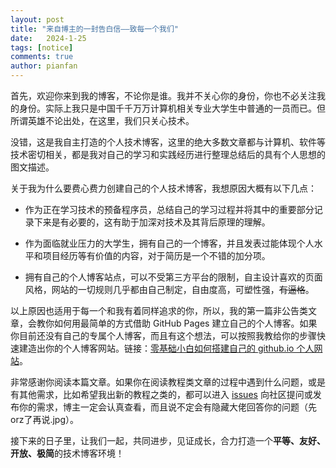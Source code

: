 ```yaml
---
layout: post
title: "来自博主的一封告白信——致每一个我们"
date:   2024-1-25
tags: [notice]
comments: true
author: pianfan
---
```


首先，欢迎你来到我的博客，不论你是谁。我并不关心你的身份，你也不必关注我的身份。实际上我只是中国千千万万计算机相关专业大学生中普通的一员而已。但所谓英雄不论出处，在这里，我们只关心技术。

<!-- more -->

没错，这是我自主打造的个人技术博客，这里的绝大多数文章都与计算机、软件等技术密切相关，都是我对自己的学习和实践经历进行整理总结后的具有个人思想的图文描述。

关于我为什么要费心费力创建自己的个人技术博客，我想原因大概有以下几点：

- 作为正在学习技术的预备程序员，总结自己的学习过程并将其中的重要部分记录下来是有必要的，这有助于加深对技术及其背后原理的理解。

- 作为面临就业压力的大学生，拥有自己的一个博客，并且发表过能体现个人水平和项目经历等有价值的内容，对于简历是一个不错的加分项。

- 拥有自己的个人博客站点，可以不受第三方平台的限制，自主设计喜欢的页面风格，网站的一切规则几乎都由自己制定，自由度高，可塑性强，~~有逼格~~。

以上原因也适用于每一个和我有着同样追求的你，所以，我的第一篇非公告类文章，会教你如何用最简单的方式借助 GitHub Pages 建立自己的个人博客。如果你目前还没有自己的专属个人博客，而且有这个想法，可以按照我教给你的步骤快速建造出你的个人博客网站。链接：[零基础小白如何搭建自己的 github.io 个人网站](https://pianfan.github.io/build_own_website/)。

非常感谢你阅读本篇文章。如果你在阅读教程类文章的过程中遇到什么问题，或是有其他需求，比如希望我出新的教程之类的，都可以进入 [issues](https://github.com/pianfan/pianfan.github.io/issues) 向社区提问或发布你的需求，博主一定会认真查看，而且说不定会有隐藏大佬回答你的问题（先orz了再说.jpg）。

接下来的日子里，让我们一起，共同进步，见证成长，合力打造一个**平等、友好、开放、极简**的技术博客环境！
